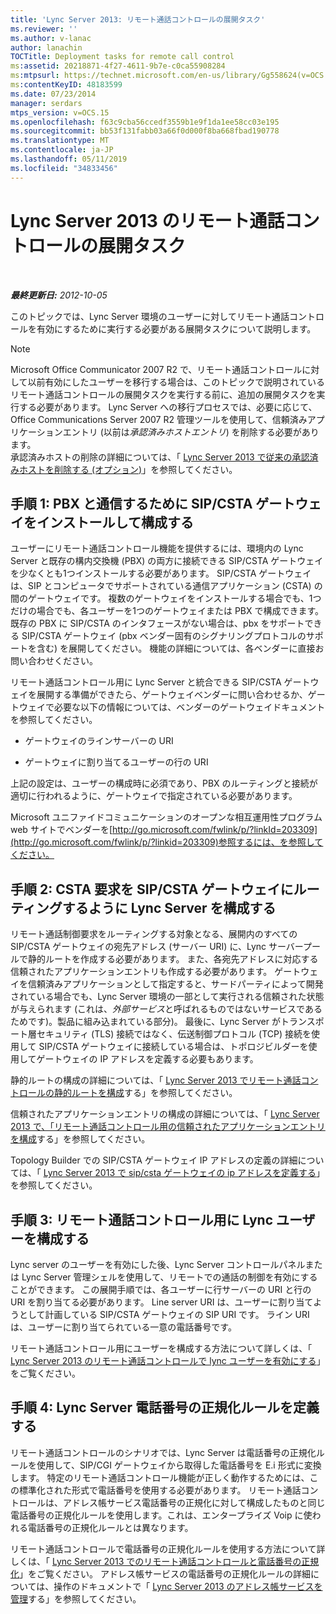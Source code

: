```yaml
---
title: 'Lync Server 2013: リモート通話コントロールの展開タスク'
ms.reviewer: ''
ms.author: v-lanac
author: lanachin
TOCTitle: Deployment tasks for remote call control
ms:assetid: 20218871-4f27-4611-9b7e-c0ca55908284
ms:mtpsurl: https://technet.microsoft.com/en-us/library/Gg558624(v=OCS.15)
ms:contentKeyID: 48183599
ms.date: 07/23/2014
manager: serdars
mtps_version: v=OCS.15
ms.openlocfilehash: f63c9cba56ccedf3559b1e9f1da1ee58cc03e195
ms.sourcegitcommit: bb53f131fabb03a66f0d000f8ba668fbad190778
ms.translationtype: MT
ms.contentlocale: ja-JP
ms.lasthandoff: 05/11/2019
ms.locfileid: "34833456"
---
```

<div data-xmlns="http://www.w3.org/1999/xhtml">

<div class="topic" data-xmlns="http://www.w3.org/1999/xhtml" data-msxsl="urn:schemas-microsoft-com:xslt" data-cs="http://msdn.microsoft.com/en-us/">

<div data-asp="http://msdn2.microsoft.com/asp">

# <a name="deployment-tasks-for-remote-call-control-in-lync-server-2013"></a>Lync Server 2013 のリモート通話コントロールの展開タスク

</div>

<div id="mainSection">

<div id="mainBody">

<span> </span>

_**最終更新日:** 2012-10-05_

このトピックでは、Lync Server 環境のユーザーに対してリモート通話コントロールを有効にするために実行する必要がある展開タスクについて説明します。

<div>


> [!NOTE]  
> Microsoft Office Communicator 2007 R2 で、リモート通話コントロールに対して以前有効にしたユーザーを移行する場合は、このトピックで説明されているリモート通話コントロールの展開タスクを実行する前に、追加の展開タスクを実行する必要があります。 Lync Server への移行プロセスでは、必要に応じて、Office Communications Server 2007 R2 管理ツールを使用して、信頼済みアプリケーションエントリ (以前は<EM>承認済みホストエントリ</EM>) を削除する必要があります。<BR>承認済みホストの削除の詳細については、「 <A href="lync-server-2013-remove-a-legacy-authorized-host-optional.md">Lync Server 2013 で従来の承認済みホストを削除する (オプション)</A>」を参照してください。



</div>

<div>

## <a name="step-1-install-and-configure-the-sipcsta-gateway-to-communicate-with-your-pbx"></a>手順 1: PBX と通信するために SIP/CSTA ゲートウェイをインストールして構成する

ユーザーにリモート通話コントロール機能を提供するには、環境内の Lync Server と既存の構内交換機 (PBX) の両方に接続できる SIP/CSTA ゲートウェイを少なくとも1つインストールする必要があります。 SIP/CSTA ゲートウェイは、SIP とコンピュータでサポートされている通信アプリケーション (CSTA) の間のゲートウェイです。 複数のゲートウェイをインストールする場合でも、1つだけの場合でも、各ユーザーを1つのゲートウェイまたは PBX で構成できます。 既存の PBX に SIP/CSTA のインタフェースがない場合は、pbx をサポートできる SIP/CSTA ゲートウェイ (pbx ベンダー固有のシグナリングプロトコルのサポートを含む) を展開してください。 機能の詳細については、各ベンダーに直接お問い合わせください。

リモート通話コントロール用に Lync Server と統合できる SIP/CSTA ゲートウェイを展開する準備ができたら、ゲートウェイベンダーに問い合わせるか、ゲートウェイで必要な以下の情報については、ベンダーのゲートウェイドキュメントを参照してください。

  - ゲートウェイのラインサーバーの URI

  - ゲートウェイに割り当てるユーザーの行の URI

上記の設定は、ユーザーの構成時に必須であり、PBX のルーティングと接続が適切に行われるように、ゲートウェイで指定されている必要があります。

Microsoft ユニファイドコミュニケーションのオープンな相互運用性プログラム web サイトでベンダーを[http://go.microsoft.com/fwlink/p/?linkId=203309](http://go.microsoft.com/fwlink/p/?linkid=203309)参照するには、を参照してください。

</div>

<div>

## <a name="step-2-configure-lync-server-to-route-csta-requests-to-the-sipcsta-gateway"></a>手順 2: CSTA 要求を SIP/CSTA ゲートウェイにルーティングするように Lync Server を構成する

リモート通話制御要求をルーティングする対象となる、展開内のすべての SIP/CSTA ゲートウェイの宛先アドレス (サーバー URI) に、Lync サーバープールで静的ルートを作成する必要があります。 また、各宛先アドレスに対応する信頼されたアプリケーションエントリも作成する必要があります。 ゲートウェイを信頼済みアプリケーションとして指定すると、サードパーティによって開発されている場合でも、Lync Server 環境の一部として実行される信頼された状態が与えられます (これは、*外部サービス*と呼ばれるものではないサービスであるためです)。製品に組み込まれている部分)。 最後に、Lync Server がトランスポート層セキュリティ (TLS) 接続ではなく、伝送制御プロトコル (TCP) 接続を使用して SIP/CSTA ゲートウェイに接続している場合は、トポロジビルダーを使用してゲートウェイの IP アドレスを定義する必要もあります。

静的ルートの構成の詳細については、「 [Lync Server 2013 でリモート通話コントロールの静的ルートを構成](lync-server-2013-configure-a-static-route-for-remote-call-control.md)する」を参照してください。

信頼されたアプリケーションエントリの構成の詳細については、「 [Lync Server 2013 で、「リモート通話コントロール用の信頼されたアプリケーションエントリを構成](lync-server-2013-configure-a-trusted-application-entry-for-remote-call-control.md)する」を参照してください。

Topology Builder での SIP/CSTA ゲートウェイ IP アドレスの定義の詳細については、「 [Lync Server 2013 で sip/csta ゲートウェイの ip アドレスを定義する](lync-server-2013-define-a-sip-csta-gateway-ip-address.md)」を参照してください。

</div>

<div>

## <a name="step-3-configure-lync-users-for-remote-call-control"></a>手順 3: リモート通話コントロール用に Lync ユーザーを構成する

Lync server のユーザーを有効にした後、Lync Server コントロールパネルまたは Lync Server 管理シェルを使用して、リモートでの通話の制御を有効にすることができます。 この展開手順では、各ユーザーに行サーバーの URI と行の URI を割り当てる必要があります。 Line server URI は、ユーザーに割り当てようとして計画している SIP/CSTA ゲートウェイの SIP URI です。 ライン URI は、ユーザーに割り当てられている一意の電話番号です。

リモート通話コントロール用にユーザーを構成する方法について詳しくは、「 [Lync Server 2013 のリモート通話コントロールで lync ユーザーを有効にする](lync-server-2013-enable-lync-users-for-remote-call-control.md)」をご覧ください。

</div>

<div>

## <a name="step-4-define-the-lync-server-phone-number-normalization-rules"></a>手順 4: Lync Server 電話番号の正規化ルールを定義する

リモート通話コントロールのシナリオでは、Lync Server は電話番号の正規化ルールを使用して、SIP/CGI ゲートウェイから取得した電話番号を E.i 形式に変換します。 特定のリモート通話コントロール機能が正しく動作するためには、この標準化された形式で電話番号を使用する必要があります。 リモート通話コントロールは、アドレス帳サービス電話番号の正規化に対して構成したものと同じ電話番号の正規化ルールを使用します。これは、エンタープライズ Voip に使われる電話番号の正規化ルールとは異なります。

リモート通話コントロールで電話番号の正規化ルールを使用する方法について詳しくは、「 [Lync Server 2013 でのリモート通話コントロールと電話番号の正規化](lync-server-2013-remote-call-control-and-phone-number-normalization.md)」をご覧ください。 アドレス帳サービスの電話番号の正規化ルールの詳細については、操作のドキュメントで「 [Lync Server 2013 のアドレス帳サービスを管理](lync-server-2013-administering-the-address-book-service.md)する」を参照してください。

</div>

</div>

<span> </span>

</div>

</div>

</div>

